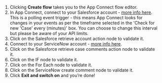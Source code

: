 1. Clicking **Create flow** takes you to the App Connect flow editor. 
1. In App Connect, connect to your Salesforce account - [more info here](https://developer.ibm.com/integration/docs/app-connect/how-to-guides-for-apps/use-ibm-app-connect-salesforce/). This is a polling event trigger - this means App Connect looks for changes in your events as per the timeframe selected in the 'Check for new 'Case' every (minutes)' box. You can choose to change this interval but please be aware of your API limits. 
1. Click on the Salesforce retrieve account action node to validate it.
1. Connect to your ServiceNow account - [more info here](https://developer.ibm.com/integration/docs/app-connect/how-to-guides-for-apps/use-ibm-app-connect-servicenow/). 
1. Click on the Salesforce retrieve case comments action node to validate it. 
1. Click on the IF node to validate it. 
1. Click on the For Each node to validate it. 
1. Click on the ServiceNow create comment node to validate it. 
1. Click **Exit and switch on** and you’re done!
